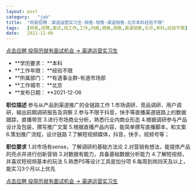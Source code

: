 ```yaml
---
layout:	post
category:	"job"
title:	"网易招聘：渠道运营实习生-销售-销售-渠道销售-北京本科经验不限"
tags:	[网易,招聘,面试,找工作,工作,内推,销售,销售,渠道销售,北京,本科,经验不限]
date:	2021-12-06
---
```


[点击应聘 投简历就有面试机会 -> 渠道运营实习生](http://mobile.bole.netease.com/bole/boleDetail?id=36208&employeeId=346f03c3cda5f04c&key=all)



- **学历要求： **本科
- **工作年限： **经验不限
- **所属部门： **有道事业群-有道市场部
- **工作城市： **北京
- **发布日期： **2021-12-06



**职位描述**
参与从产品到渠道推广的全链路工作
1.市场调研、竞品调研、用户调研，输出前期调研报告及洞察
2.参与不限于抖音，快手等直播渠道链路上的数据跟踪，直播带货
3.进行市场商业分析，熟悉行业内商业形态
4.根据调研参与产品设计及包装，撰写推广文案
5.根据直播产品内容，能简单撰写直播脚本，和文案
6.策划推广流程，设计链路
7.了解短视频媒体，抖音，快手，视频号等；




**职位要求**
1.对市场有sense，了解调研的基础方法论
2.对营销有想法，能提炼产品的亮点并进行创新营销
3.对数据有能力，具备基础数据分析能力
4.了解短视频，并喜欢短视频基本的玩法
5.熟悉PS等设计工具是加分项
6.每周到岗四天及以上，能实习3个月以上优先



[点击应聘 投简历就有面试机会 -> 渠道运营实习生](http://mobile.bole.netease.com/bole/boleDetail?id=36208&employeeId=346f03c3cda5f04c&key=all)